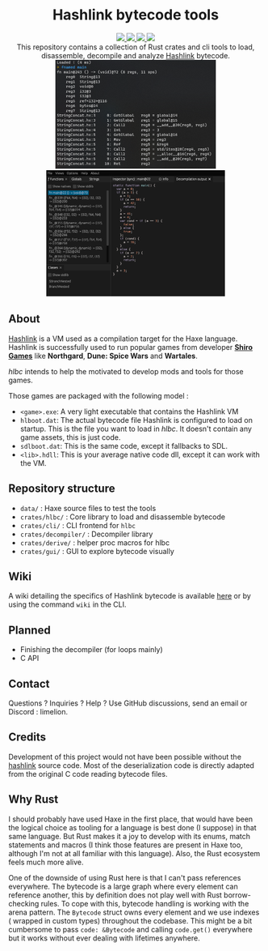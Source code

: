 <div align="center">
    <h1><b>H</b>ash<b>l</b>ink <b>b</b>yte<b>c</b>ode tools</h1>
    <a href="https://crates.io/crates/hlbc">
        <img src="https://img.shields.io/crates/v/hlbc?label=hlbc">
    </a>
    <a href="https://crates.io/crates/hlbc-decompiler">
        <img src="https://img.shields.io/crates/v/hlbc-decompiler?label=hlbc-decompiler">
    </a>
    <a href="https://crates.io/crates/hlbc-cli">
        <img src="https://img.shields.io/crates/v/hlbc-cli?label=hlbc-cli">
    </a>
    <a href="https://crates.io/crates/hlbc-gui">
        <img src="https://img.shields.io/crates/v/hlbc-gui?label=hlbc-gui">
    </a>
    <br/>
    This repository contains a collection of Rust crates and cli tools to load, disassemble, decompile and
    analyze <a href="https://hashlink.haxe.org/">Hashlink</a> bytecode.
    <br/>
    <img src="crates/cli/screenshot.png" width="318" height="215">
    <img src="crates/gui/screenshot.png" width="354" height="249">
</div>

## About

[Hashlink](https://hashlink.haxe.org/) is a VM used as a compilation target for the Haxe language. Hashlink is
successfully used to run popular games from developer [**Shiro Games**](https://shirogames.com/) like **Northgard**, **Dune: Spice Wars**
and **Wartales**.

*hlbc* intends to help the motivated to develop mods and tools for those games.

Those games are packaged with the following model :

- `<game>.exe`: A very light executable that contains the Hashlink VM
- `hlboot.dat`: The actual bytecode file Hashlink is configured to load on startup. This is the file you want to load in
  *hlbc*. It doesn't contain any game assets, this is just code.
- `sdlboot.dat`: This is the same code, except it fallbacks to SDL.
- `<lib>.hdll`: This is your average native code dll, except it can work with the VM.

## Repository structure

- `data/` : Haxe source files to test the tools
- `crates/hlbc/` : Core library to load and disassemble bytecode
- `crates/cli/` : CLI frontend for `hlbc`
- `crates/decompiler/` : Decompiler library
- `crates/derive/` : helper proc macros for hlbc
- `crates/gui/` : GUI to explore bytecode visually

## Wiki

A wiki detailing the specifics of Hashlink bytecode is available [here](https://github.com/Gui-Yom/hlbc/wiki) or by
using the command `wiki` in the CLI.

## Planned

- Finishing the decompiler (for loops mainly)
- C API

## Contact

Questions ? Inquiries ? Help ? Use GitHub discussions, send an email or Discord : limelion.

## Credits

Development of this project would not have been possible without
the [hashlink](https://github.com/HaxeFoundation/hashlink) source code. Most of the deserialization code is directly
adapted from the original C code reading bytecode files.

## Why Rust

I should probably have used Haxe in the first place, that would have been the logical choice as tooling for a language
is best done (I suppose) in that same language. But Rust makes it a joy to develop with its enums, match statements and
macros (I think those features are present in Haxe too, although I'm not at all familiar with this language).
Also, the Rust ecosystem feels much more alive.

One of the downside of using Rust here is that I can't pass references everywhere. The bytecode is a large graph where
every element can reference another, this by definition does not play well with Rust borrow-checking rules. To cope with
this, bytecode handling is working with the arena pattern. The `Bytecode` struct owns every element and we use indexes (
wrapped in custom types) throughout the codebase. This might be a bit cumbersome to pass `code: &Bytecode` and
calling `code.get()` everywhere but it works without ever dealing with lifetimes anywhere.
